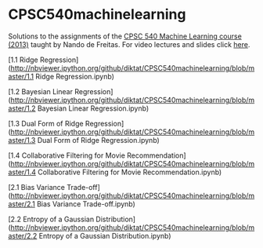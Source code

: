 CPSC540machinelearning
======================

Solutions to the assignments of the [CPSC 540 Machine Learning course (2013)](http://www.cs.ubc.ca/~nando/540-2013/index.html) taught by Nando de Freitas. For video lectures and slides click [here](http://www.cs.ubc.ca/~nando/540-2013/lectures.html).

[1.1 Ridge Regression](http://nbviewer.ipython.org/github/diktat/CPSC540machinelearning/blob/master/1.1 Ridge Regression.ipynb)

[1.2 Bayesian Linear Regression](http://nbviewer.ipython.org/github/diktat/CPSC540machinelearning/blob/master/1.2 Bayesian Linear Regression.ipynb) 

[1.3 Dual Form of Ridge Regression](http://nbviewer.ipython.org/github/diktat/CPSC540machinelearning/blob/master/1.3 Dual Form of Ridge Regression.ipynb)

[1.4 Collaborative Filtering for Movie Recommendation](http://nbviewer.ipython.org/github/diktat/CPSC540machinelearning/blob/master/1.4 Collaborative Filtering for Movie Recommendation.ipynb)

[2.1 Bias Variance Trade-off](http://nbviewer.ipython.org/github/diktat/CPSC540machinelearning/blob/master/2.1 Bias Variance Trade-off.ipynb)

[2.2 Entropy of a Gaussian Distribution](http://nbviewer.ipython.org/github/diktat/CPSC540machinelearning/blob/master/2.2 Entropy of a Gaussian Distribution.ipynb)
